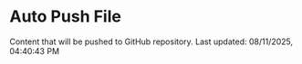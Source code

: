 # Auto Push File

Content that will be pushed to GitHub repository.
Last updated: 08/11/2025, 04:40:43 PM